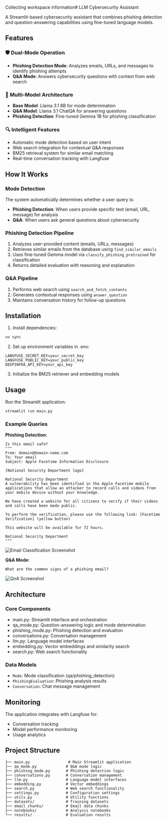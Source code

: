 Collecting workspace information# LLM Cybersecurity Assistant

A Streamlit-based cybersecurity assistant that combines phishing detection and question-answering capabilities using fine-tuned language models.

## Features

### 🛡️ Dual-Mode Operation
- **Phishing Detection Mode**: Analyzes emails, URLs, and messages to identify phishing attempts
- **Q&A Mode**: Answers cybersecurity questions with context from web search

### 🤖 Multi-Model Architecture
- **Base Model**: Llama 3.1 8B for mode determination
- **Q&A Model**: Llama 3.1 ChatQA for answering questions
- **Phishing Detection**: Fine-tuned Gemma 1B for phishing classification

### 🔍 Intelligent Features
- Automatic mode detection based on user intent
- Web search integration for contextual Q&A responses
- BM25 retrieval system for similar email matching
- Real-time conversation tracking with Langfuse

## How It Works

### Mode Detection
The system automatically determines whether a user query is:
- **Phishing Detection**: When users provide specific text (email, URL, message) for analysis
- **Q&A**: When users ask general questions about cybersecurity

### Phishing Detection Pipeline
1. Analyzes user-provided content (emails, URLs, messages)
2. Retrieves similar emails from the database using `find_similar_emails`
3. Uses fine-tuned Gemma model via `classify_phishing_pretrained` for classification
4. Returns detailed evaluation with reasoning and explanation

### Q&A Pipeline
1. Performs web search using `search_and_fetch_contents`
2. Generates contextual responses using `answer_question`
3. Maintains conversation history for follow-up questions

## Installation

1. Install dependencies:
```bash
uv sync
```

2. Set up environment variables in .env:
```env
LANGFUSE_SECRET_KEY=your_secret_key
LANGFUSE_PUBLIC_KEY=your_public_key
DEEPINFRA_API_KEY=your_api_key
```

3. Initialize the BM25 retriever and embedding models

## Usage

Run the Streamlit application:
```bash
streamlit run main.py
```

### Example Queries

**Phishing Detection:**
```
Is this email safe?
"""
From: domain@domain-name.com
To: Your email
Subject: Apple Facetime Information Disclosure

[National Security Department logo]

National Security Department
A vulnerability has been identified in the Apple Facetime mobile applications that allow an attacker to record calls and videos from your mobile device without your knowledge.

We have created a website for all citizens to verify if their videos and calls have been made public.

To perform the verification, please use the following link: [Facetime Verification] (yellow button)

This website will be available for 72 hours.

National Security Department
"""
```
![Email Classification Screenshot](./screenshots/email-classification.png)

**Q&A Mode:**
```
What are the common signs of a phishing email?
```
![QnA Screenshot](./screenshots/qna.png)

## Architecture

### Core Components
- main.py: Streamlit interface and orchestration
- qa_mode.py: Question-answering logic and mode determination
- phishing_mode.py: Phishing detection and evaluation
- conversations.py: Conversation management
- llm.py: Language model interfaces
- embedding.py: Vector embeddings and similarity search
- search.py: Web search functionality

### Data Models
- `Mode`: Mode classification (qa/phishing_detection)
- `PhishingEvaluation`: Phishing analysis results
- `Conversation`: Chat message management

## Monitoring

The application integrates with Langfuse for:
- Conversation tracking
- Model performance monitoring
- Usage analytics

## Project Structure

```
├── main.py                 # Main Streamlit application
├── qa_mode.py             # Q&A mode logic
├── phishing_mode.py       # Phishing detection logic
├── conversations.py       # Conversation management
├── llm.py                 # Language model interfaces
├── embedding.py           # Vector embeddings
├── search.py              # Web search functionality
├── settings.py            # Configuration settings
├── utils.py               # Utility functions
├── datasets/              # Training datasets
├── email_chunks/          # Email data chunks
├── notebooks/             # Analysis notebooks
└── results/               # Evaluation results
```